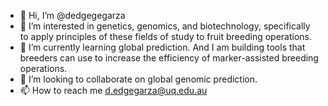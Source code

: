 - 👋 Hi, I’m @dedgegegarza
- 👀 I’m interested in genetics, genomics, and biotechnology, specifically to apply principles of these fields of study to fruit breeding operations.
- 🌱 I’m currently learning global prediction. And I am building tools that breeders can use to increase the efficiency of marker-assisted breeding operations.
- 💞️ I’m looking to collaborate on global genomic prediction.
- 📫 How to reach me d.edgegarza@uq.edu.au

<!---
dedgegegarza/dedgegegarza is a ✨ special ✨ repository because its `README.md` (this file) appears on your GitHub profile.
You can click the Preview link to take a look at your changes.
--->
